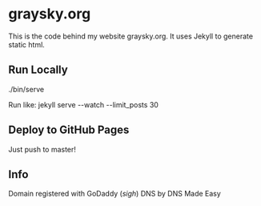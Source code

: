 # graysky.org

This is the code behind my website graysky.org. It uses Jekyll to generate static html.

## Run Locally

./bin/serve

Run like: jekyll serve --watch --limit_posts 30

## Deploy to GitHub Pages

Just push to master!

## Info

Domain registered with GoDaddy (*sigh*)
DNS by DNS Made Easy
